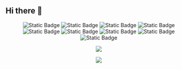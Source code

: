 ## Hi there 👋

<!--
**sanj2sanj/sanj2sanj** is a ✨ _special_ ✨ repository because its `README.md` (this file) appears on your GitHub profile.

Here are some ideas to get you started:

- 🔭 I’m currently working on ...
- 🌱 I’m currently learning ...
- 👯 I’m looking to collaborate on ...
- 🤔 I’m looking for help with ...
- 💬 Ask me about ...
- 📫 How to reach me: ...
- 😄 Pronouns: ...
- ⚡ Fun fact: ...
-->

<div align="center">

![Static Badge](https://img.shields.io/badge/Java-black?logo=java)
![Static Badge](https://img.shields.io/badge/Python-black?logo=python)
![Static Badge](https://img.shields.io/badge/Rust-black?logo=rust)
![Static Badge](https://img.shields.io/badge/GoogleCloudPlatform-black?logo=gcp)
![Static Badge](https://img.shields.io/badge/Polars-black?logo=polars)
![Static Badge](https://img.shields.io/badge/DuckDb-black?logo=DuckDb)
![Static Badge](https://img.shields.io/badge/PostgreSQL-black?logo=postgresql)
![Static Badge](https://img.shields.io/badge/Docker-black?logo=docker)
![Static Badge](https://img.shields.io/badge/Linux-black?logo=linux)

![](https://github-readme-streak-stats.herokuapp.com/?user=sanj2sanj&theme=dark&hide_border=false)

![](https://github-readme-stats.vercel.app/api/top-langs/?username=sanj2sanj&theme=dark&hide_border=false&include_all_commits=true&count_private=true&layout=compact)

</div>
